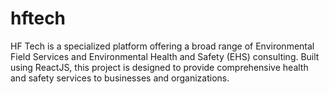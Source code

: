 # hftech
HF Tech is a specialized platform offering a broad range of Environmental Field Services and Environmental Health and Safety (EHS) consulting. Built using ReactJS, this project is designed to provide comprehensive health and safety services to businesses and organizations.
